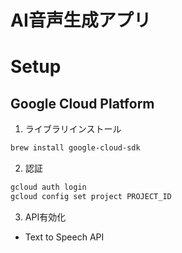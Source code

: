 # AI音声生成アプリ

# Setup

## Google Cloud Platform

1. ライブラリインストール

```sh
brew install google-cloud-sdk
```

2. 認証

```sh
gcloud auth login
gcloud config set project PROJECT_ID
```

3. API有効化

- Text to Speech API 